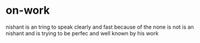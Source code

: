 # on-work
nishant is an tring to speak clearly and fast because of the none is not is an nishant and is trying to be perfec and well known by his work 
